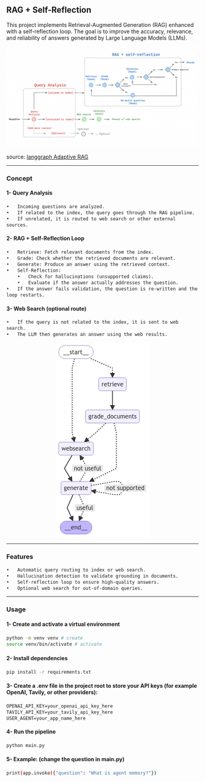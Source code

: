 ## RAG + Self-Reflection

This project implements Retrieval-Augmented Generation (RAG) enhanced with a self-reflection loop. The goal is to improve the accuracy, relevance, and reliability of answers generated by Large Language Models (LLMs).

<p align="center">
  <img src="./assets/workflow.png" alt="RAG Self-Reflection Workflow" width="800">
</p>

source: [langgraph Adaptive RAG](https://github.com/langchain-ai/langgraph/blob/main/examples/rag/langgraph_adaptive_rag.ipynb)

---


### Concept

#### 1- Query Analysis

	•	Incoming questions are analyzed.
	•	If related to the index, the query goes through the RAG pipeline.
	•	If unrelated, it is routed to web search or other external sources.

#### 2-	RAG + Self-Reflection Loop

    •	Retrieve: Fetch relevant documents from the index.
	•	Grade: Check whether the retrieved documents are relevant.
	•	Generate: Produce an answer using the retrieved context.
	•	Self-Reflection:
        •	Check for hallucinations (unsupported claims).
        •	Evaluate if the answer actually addresses the question.
	•	If the answer fails validation, the question is re-written and the loop restarts.

#### 3- Web Search (optional route)

	•	If the query is not related to the index, it is sent to web search.
	•	The LLM then generates an answer using the web results.


<div align="center">

![Graph](./graph.png)

</div>

---

### Features
	•	Automatic query routing to index or web search.
	•	Hallucination detection to validate grounding in documents.
	•	Self-reflection loop to ensure high-quality answers.
	•	Optional web search for out-of-domain queries.

--- 

### Usage

#### 1- Create and activate a virtual environment

```bash
python -m venv venv # create
source venv/bin/activate # activate
```

#### 2- Install dependencies

```bash
pip install -r requirements.txt
```

#### 3- Create a .env file in the project root to store your API keys (for example OpenAI, Tavily, or other providers):

```.env
OPENAI_API_KEY=your_openai_api_key_here
TAVILY_API_KEY=your_tavily_api_key_here
USER_AGENT=your_app_name_here
```

#### 4- Run the pipeline

```bash
python main.py
```

#### 5- Example: (change the question in main.py)
```bash
print(app.invoke({"question": "What is agent memory?"})
```
